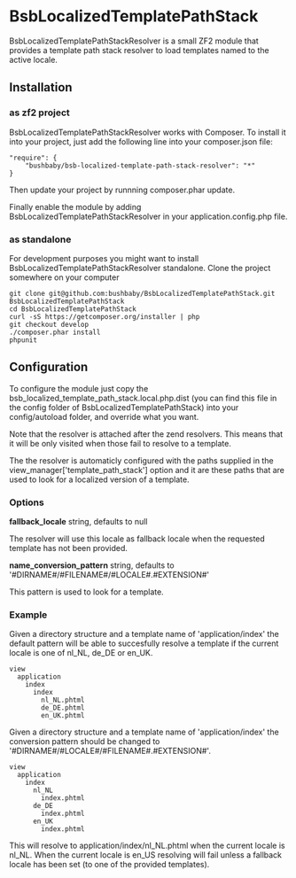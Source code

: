 BsbLocalizedTemplatePathStack
=============================

BsbLocalizedTemplatePathStackResolver is a small ZF2 module that provides a template path stack resolver to load templates named to the active locale.

## Installation

### as zf2 project

BsbLocalizedTemplatePathStackResolver works with Composer. To install it into your project, just add the following line into your composer.json file:

    "require": {
        "bushbaby/bsb-localized-template-path-stack-resolver": "*"
    }
   
Then update your project by runnning composer.phar update. 

Finally enable the module by adding BsbLocalizedTemplatePathStackResolver in your application.config.php file. 

### as standalone

For development purposes you might want to install BsbLocalizedTemplatePathStackResolver standalone. Clone the project somewhere on your computer

    git clone git@github.com:bushbaby/BsbLocalizedTemplatePathStack.git BsbLocalizedTemplatePathStack
    cd BsbLocalizedTemplatePathStack
    curl -sS https://getcomposer.org/installer | php
    git checkout develop
    ./composer.phar install
    phpunit
    

## Configuration

To configure the module just copy the bsb_localized_template_path_stack.local.php.dist (you can find this file in the config folder of BsbLocalizedTemplatePathStack) into your config/autoload folder, and override what you want.

Note that the resolver is attached after the zend resolvers. This means that it will be only visited when those fail to resolve to a template.

The the resolver is automaticly configured with the paths supplied in the view_manager['template_path_stack'] option and it are these paths that are used to look for a localized version of a template.

### Options

**fallback_locale** string, defaults to null
   
The resolver will use this locale as fallback locale when the requested template has not been provided.

 		
**name_conversion_pattern** string, defaults to '#DIRNAME#/#FILENAME#/#LOCALE#.#EXTENSION#'

This pattern is used to look for a template. 

### Example

Given a directory structure and a template name of 'application/index' the default pattern will be able to succesfully resolve a template if the current locale is one of nl_NL, de_DE or en_UK.

	view
	  application
		index
	      index
	        nl_NL.phtml
	        de_DE.phtml
	        en_UK.phtml
			
Given a directory structure and a template name of 'application/index' the conversion pattern should be changed to '#DIRNAME#/#LOCALE#/#FILENAME#.#EXTENSION#'.
			
	view
	  application
		index
	      nl_NL
	        index.phtml
	      de_DE
	        index.phtml
	      en_UK
	        index.phtml

This will resolve to application/index/nl_NL.phtml when the current locale is nl_NL. When the current locale is en_US resolving will fail unless a fallback locale has been set (to one of the provided templates).

